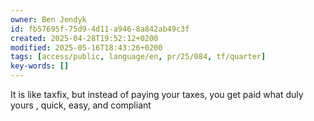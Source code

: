 ```yaml
---
owner: Ben Jendyk
id: fb57695f-75d9-4d11-a946-8a842ab49c3f
created: 2025-04-28T19:52:12+0200
modified: 2025-05-16T18:43:26+0200
tags: [access/public, language/en, pr/25/084, tf/quarter]
key-words: []
---
```


It is like taxfix, but instead of paying your taxes, you get paid what duly yours , quick, easy, and compliant 